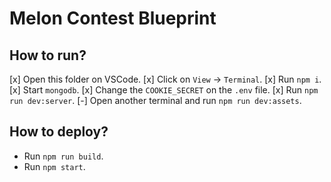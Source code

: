 # Melon Contest Blueprint

## How to run?

[x] Open this folder on VSCode.
[x] Click on `View` -> `Terminal`.
[x] Run `npm i`.
[x] Start `mongodb`.
[x] Change the `COOKIE_SECRET` on the `.env` file.
[x] Run `npm run dev:server`.
[-] Open another terminal and run `npm run dev:assets`.

## How to deploy?

- Run `npm run build`.
- Run `npm start`.
